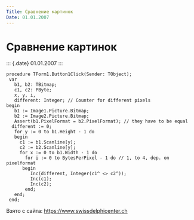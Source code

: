 ```yaml
---
Title: Сравнение картинок
Date: 01.01.2007
---
```



Сравнение картинок
==================

::: {.date}
01.01.2007
:::

    procedure TForm1.Button1Click(Sender: TObject);
     var
       b1, b2: TBitmap;
       c1, c2: PByte;
       x, y, i,
       different: Integer; // Counter for different pixels 
    begin
       b1 := Image1.Picture.Bitmap;
       b2 := Image2.Picture.Bitmap;
       Assert(b1.PixelFormat = b2.PixelFormat); // they have to be equal 
      different := 0;
       for y := 0 to b1.Height - 1 do
       begin
         c1 := b1.Scanline[y];
         c2 := b2.Scanline[y];
         for x := 0 to b1.Width - 1 do
           for i := 0 to BytesPerPixel - 1 do // 1, to 4, dep. on pixelformat 
          begin
             Inc(different, Integer(c1^ <> c2^));
             Inc(c1);
             Inc(c2);
           end;
       end;
     end;

Взято с сайта: <https://www.swissdelphicenter.ch>

